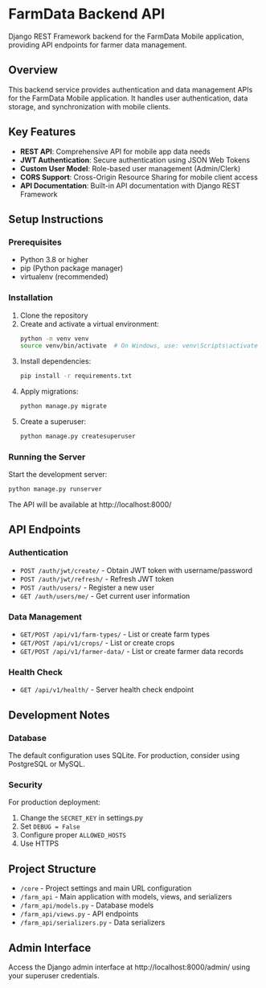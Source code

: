 # FarmData Backend API

Django REST Framework backend for the FarmData Mobile application, providing API endpoints for farmer data management.

## Overview

This backend service provides authentication and data management APIs for the FarmData Mobile application. It handles user authentication, data storage, and synchronization with mobile clients.

## Key Features

- **REST API**: Comprehensive API for mobile app data needs
- **JWT Authentication**: Secure authentication using JSON Web Tokens
- **Custom User Model**: Role-based user management (Admin/Clerk)
- **CORS Support**: Cross-Origin Resource Sharing for mobile client access
- **API Documentation**: Built-in API documentation with Django REST Framework

## Setup Instructions

### Prerequisites

- Python 3.8 or higher
- pip (Python package manager)
- virtualenv (recommended)

### Installation

1. Clone the repository
2. Create and activate a virtual environment:
   ```bash
   python -m venv venv
   source venv/bin/activate  # On Windows, use: venv\Scripts\activate
   ```
3. Install dependencies:
   ```bash
   pip install -r requirements.txt
   ```
4. Apply migrations:
   ```bash
   python manage.py migrate
   ```
5. Create a superuser:
   ```bash
   python manage.py createsuperuser
   ```

### Running the Server

Start the development server:

```bash
python manage.py runserver
```

The API will be available at http://localhost:8000/

## API Endpoints

### Authentication
- `POST /auth/jwt/create/` - Obtain JWT token with username/password
- `POST /auth/jwt/refresh/` - Refresh JWT token
- `POST /auth/users/` - Register a new user
- `GET /auth/users/me/` - Get current user information

### Data Management
- `GET/POST /api/v1/farm-types/` - List or create farm types
- `GET/POST /api/v1/crops/` - List or create crops
- `GET/POST /api/v1/farmer-data/` - List or create farmer data records

### Health Check
- `GET /api/v1/health/` - Server health check endpoint

## Development Notes

### Database

The default configuration uses SQLite. For production, consider using PostgreSQL or MySQL.

### Security

For production deployment:
1. Change the `SECRET_KEY` in settings.py
2. Set `DEBUG = False`
3. Configure proper `ALLOWED_HOSTS`
4. Use HTTPS

## Project Structure

- `/core` - Project settings and main URL configuration
- `/farm_api` - Main application with models, views, and serializers
- `/farm_api/models.py` - Database models
- `/farm_api/views.py` - API endpoints
- `/farm_api/serializers.py` - Data serializers

## Admin Interface

Access the Django admin interface at http://localhost:8000/admin/ using your superuser credentials. 